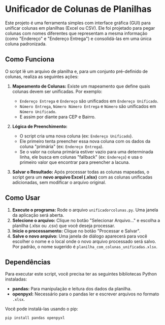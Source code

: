 # Unificador de Colunas de Planilhas

Este projeto é uma ferramenta simples com interface gráfica (GUI) para unificar colunas em planilhas (Excel ou CSV). Ele foi projetado para pegar colunas com nomes diferentes que representam a mesma informação (como "Endereço" e "Endereço Entrega") e consolidá-las em uma única coluna padronizada.

## Como Funciona

O script lê um arquivo de planilha e, para um conjunto pré-definido de colunas, realiza as seguintes ações:

1.  **Mapeamento de Colunas:** Existe um mapeamento que define quais colunas devem ser unificadas. Por exemplo:
    - `Endereço Entrega` e `Endereço` são unificados em `Endereço Unificado`.
    - `Número Entrega`, `Número Número Entrega` e `Número` são unificados em `Número Unificado`.
    - E assim por diante para CEP e Bairro.

2.  **Lógica de Preenchimento:**
    - O script cria uma nova coluna (ex: `Endereço Unificado`).
    - Ele primeiro tenta preencher essa nova coluna com os dados da coluna "primária" (ex: `Endereço Entrega`).
    - Se o valor na coluna primária estiver vazio para uma determinada linha, ele busca em colunas "fallback" (ex: `Endereço`) e usa o primeiro valor que encontrar para preencher a lacuna.

3.  **Salvar o Resultado:** Após processar todas as colunas mapeadas, o script gera um **novo arquivo Excel (.xlsx)** com as colunas unificadas adicionadas, sem modificar o arquivo original.

## Como Usar

1.  **Execute o programa:** Rode o arquivo `unificadorcolunas.py`. Uma janela da aplicação será aberta.
2.  **Selecione o arquivo:** Clique no botão "Selecionar Arquivo..." e escolha a planilha (.xlsx ou .csv) que você deseja processar.
3.  **Inicie o processamento:** Clique no botão "Processar e Salvar".
4.  **Salve o novo arquivo:** Uma janela de diálogo aparecerá para você escolher o nome e o local onde o novo arquivo processado será salvo. Por padrão, o nome sugerido é `planilha_com_colunas_unificadas.xlsx`.

## Dependências

Para executar este script, você precisa ter as seguintes bibliotecas Python instaladas:

-   **pandas:** Para manipulação e leitura dos dados da planilha.
-   **openpyxl:** Necessário para o pandas ler e escrever arquivos no formato `.xlsx`.

Você pode instalá-las usando o pip:

```bash
pip install pandas openpyxl
```
